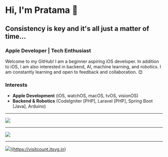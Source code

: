 # Hi, I'm Pratama 👋

## Consistency is key and it's all just a matter of time...

### Apple Developer | Tech Enthusiast

Welcome to my GitHub! I am a beginner aspiring iOS developer. In addition to iOS, I am also interested in backend, AI, machine learning, and robotics. I am constantly learning and open to feedback and collaboration. 😊

### Interests
- **Apple Development** (iOS, watchOS, macOS, tvOS, visionOS)
- **Backend & Robotics** (CodeIgniter [PHP], Laravel [PHP], Spring Boot [Java], Arduino)

---
![](https://github-readme-streak-stats.herokuapp.com/?user=pratama6624&theme=dark&hide_border=false)

---
![](https://github-readme-stats.vercel.app/api/top-langs/?username=pratama6624&theme=dark&hide_border=false&include_all_commits=false&count_private=false&layout=compact)

---
![](https://visitcount.itsvg.in/api?id=pratama6624&icon=5&color=1)](https://visitcount.itsvg.in)
